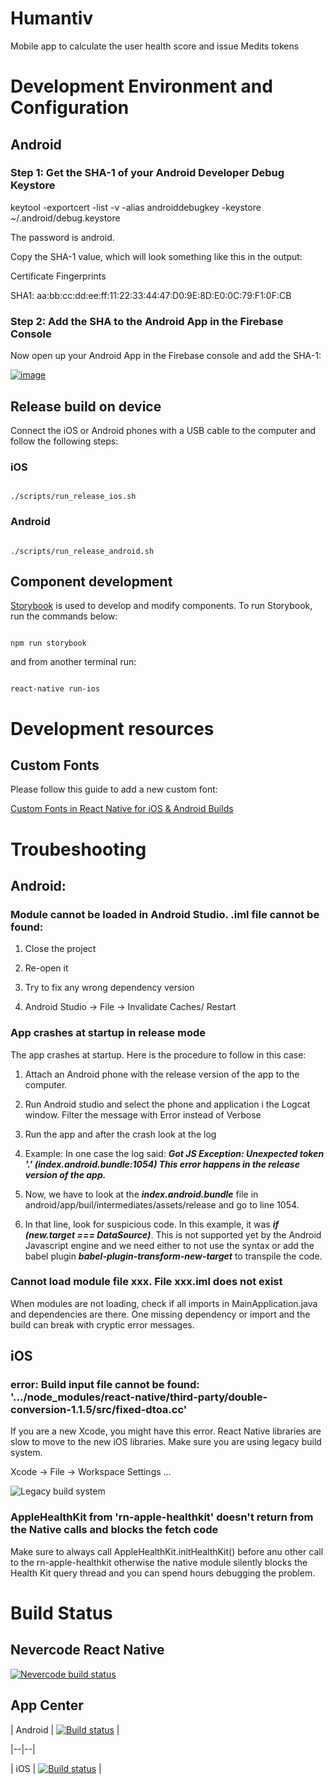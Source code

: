 
  

  

  

# Humantiv

  

  

  

  

  

Mobile app to calculate the user health score and issue Medits tokens

  

  

  

  

  

  

# Development Environment and Configuration

  

  

  

  

  

  

## Android

  

  

  

  

  

  

### Step 1: Get the SHA-1 of your Android Developer Debug Keystore

  

  

  

  

  

  

keytool -exportcert -list -v -alias androiddebugkey -keystore ~/.android/debug.keystore

  

  

  

  

  

  

The password is android.

  

  

  

  

  

  

Copy the SHA-1 value, which will look something like this in the output:

  

  

  

  

  

  

Certificate Fingerprints

  

  

  

  

  

  

SHA1: aa:bb:cc:dd:ee:ff:11:22:33:44:47:D0:9E:8D:E0:0C:79:F1:0F:CB

  

  

  

  

  

  

### Step 2: Add the SHA to the Android App in the Firebase Console

  

  

  

  

  

  

Now open up your Android App in the Firebase console and add the SHA-1:

  

  

  

  

  

  

[![image](https://user-images.githubusercontent.com/1926984/34451636-e854a330-ed5e-11e7-83b9-459d5d59b86c.png)](https://user-images.githubusercontent.com/1926984/34451636-e854a330-ed5e-11e7-83b9-459d5d59b86c.png)

  

  

  

  

## Release build on device

Connect the iOS or Android phones with a USB cable to the computer and follow the following steps:

  

### iOS

```

./scripts/run_release_ios.sh

```

  

### Android

```

./scripts/run_release_android.sh

```

  
  

## Component development

  

  

  

[Storybook](https://storybook.js.org/basics/quick-start-guide/) is used to develop and modify components. To run Storybook, run the commands below:

  

  

  

  

```

npm run storybook

```

  

  

  

  

and from another terminal run:

  

  

  

  

```

react-native run-ios

```

  

# Development resources

  

  

  

  

  

## Custom Fonts

  

  

  

  

  

Please follow this guide to add a new custom font:

  

  

  

  

[Custom Fonts in React Native for iOS & Android Builds](https://medium.com/@kswanie21/custom-fonts-in-react-native-tutorial-for-ios-android-76ceeaa0eb78)

  

  

  

# Troubeshooting

  

  

  

## Android:

  

  

### Module cannot be loaded in Android Studio. .iml file cannot be found:

  

  

  

1. Close the project

  

  

2. Re-open it

  

  

3. Try to fix any wrong dependency version

  

  

4. Android Studio -> File -> Invalidate Caches/ Restart

  

### App crashes at startup in release mode

  

The app crashes at startup. Here is the procedure to follow in this case:

  

1. Attach an Android phone with the release version of the app to the computer.

2. Run Android studio and select the phone and application i the Logcat window. Filter the message with Error instead of Verbose

3. Run the app and after the crash look at the log

4. Example: In one case the log said: ***Got JS Exception: Unexpected token '.' (index.android.bundle:1054) This error happens in the release version of the app.***

5. Now, we have to look at the ***index.android.bundle*** file in android/app/buil/intermediates/assets/release and go to line 1054.

6. In that line, look for suspicious code. In this example, it was ***if (new.target === DataSource)***. This is not supported yet by the Android Javascript engine and we need either to not use the syntax or add the babel plugin ***babel-plugin-transform-new-target*** to transpile the code.

  

### Cannot load module file xxx. File xxx.iml does not exist

  

When modules are not loading, check if all imports in MainApplication.java and dependencies are there. One missing dependency or import and the build can break with cryptic error messages.

  

  

## iOS

  

  

### error: Build input file cannot be found: '.../node_modules/react-native/third-party/double-conversion-1.1.5/src/fixed-dtoa.cc'

  

  

  

If you are a new Xcode, you might have this error. React Native libraries are slow to move to the new iOS libraries. Make sure you are using legacy build system.

  

  

  

Xcode -> File -> Workspace Settings ...

  

  

  

![Legacy build system](https://firebasestorage.googleapis.com/v0/b/health-score-6740b.appspot.com/o/development%2Fresources%2Fimages%2Fhumantiv-app%2FScreen%20Shot%202018-10-04%20at%202.43.05%20PM.png?alt=media&token=fbe63efd-8cdc-46eb-adaa-07aef35dd2fc)

### AppleHealthKit  from  'rn-apple-healthkit' doesn't return from the Native calls and blocks the fetch code

Make sure to always call AppleHealthKit.initHealthKit() before anu other call to the rn-apple-healthkit otherwise the native module silently blocks the Health Kit query thread and you can spend hours debugging the problem.

  

# Build Status

  

  

  

  

  

## Nevercode React Native

  

  

  

  

  

[![Nevercode build status](https://app.nevercode.io/api/projects/679a112b-d03e-4998-9ec5-b7380f833b18/workflows/87fd9f97-e635-442e-a4a4-e1b03ad825c5/status_badge.svg?branch=master)](https://app.nevercode.io/#/project/679a112b-d03e-4998-9ec5-b7380f833b18/workflow/87fd9f97-e635-442e-a4a4-e1b03ad825c5/latestBuild?branch=master)

  

  

  

## App Center

  

  

  

| Android | [![Build status](https://build.appcenter.ms/v0.1/apps/b7f2dff4-eb48-4276-bfec-d039660af96c/branches/master/badge)](https://appcenter.ms) |

  

  

|--|--|

  

  

| iOS | [![Build status](https://build.appcenter.ms/v0.1/apps/1b98ec5d-c8f6-4916-b279-b4820e4f5870/branches/master/badge)](https://appcenter.ms) |